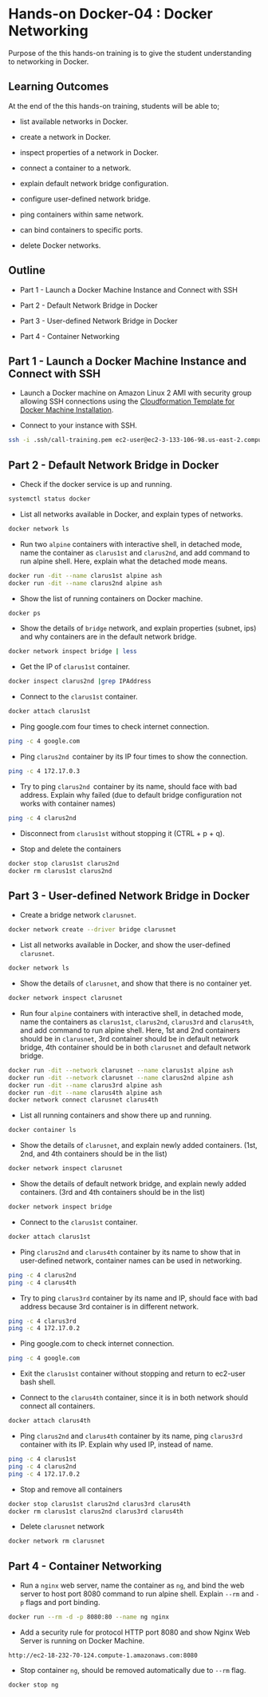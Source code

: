 
# Hands-on Docker-04 : Docker Networking

Purpose of the this hands-on training is to give the student understanding to networking in Docker.

## Learning Outcomes

At the end of the this hands-on training, students will be able to;

- list available networks in Docker.

- create a network in Docker.

- inspect properties of a network in Docker.

- connect a container to a network.

- explain default network bridge configuration.

- configure user-defined network bridge.

- ping containers within same network.

- can bind containers to specific ports.

- delete Docker networks.

## Outline

- Part 1 - Launch a Docker Machine Instance and Connect with SSH

- Part 2 - Default Network Bridge in Docker

- Part 3 - User-defined Network Bridge in Docker

- Part 4 - Container Networking

## Part 1 - Launch a Docker Machine Instance and Connect with SSH

- Launch a Docker machine on Amazon Linux 2 AMI with security group allowing SSH connections using the [Cloudformation Template for Docker Machine Installation](../docker-01-installing-on-ec2-linux2/docker-installation-template.yml).

- Connect to your instance with SSH.

```bash
ssh -i .ssh/call-training.pem ec2-user@ec2-3-133-106-98.us-east-2.compute.amazonaws.com
```

## Part 2 - Default Network Bridge in Docker

- Check if the docker service is up and running.

```bash
systemctl status docker
```

- List all networks available in Docker, and explain types of networks.

```bash
docker network ls
```

- Run two `alpine` containers with interactive shell, in detached mode, name the container as `clarus1st` and `clarus2nd`, and add command to run alpine shell. Here, explain what the detached mode means.

```bash
docker run -dit --name clarus1st alpine ash
docker run -dit --name clarus2nd alpine ash
```

- Show the list of running containers on Docker machine.

```bash
docker ps
```

- Show the details of `bridge` network, and explain properties (subnet, ips) and why containers are in the default network bridge.

```bash
docker network inspect bridge | less
```

- Get the IP of `clarus1st` container.

```bash
docker inspect clarus2nd |grep IPAddress
```


- Connect to the `clarus1st` container.

```bash
docker attach clarus1st
```

- Ping google.com four times to check internet connection.

```bash
ping -c 4 google.com
```

- Ping `clarus2nd `container by its IP four times to show the connection.

```bash
ping -c 4 172.17.0.3
```

- Try to ping `clarus2nd `container by its name, should face with bad address. Explain why failed (due to default bridge configuration not works with container names)

```bash
ping -c 4 clarus2nd
```

- Disconnect from `clarus1st` without stopping it (CTRL + p + q).

- Stop and delete the containers

```bash
docker stop clarus1st clarus2nd
docker rm clarus1st clarus2nd
```

## Part 3 - User-defined Network Bridge in Docker

- Create a bridge network `clarusnet`.

```bash
docker network create --driver bridge clarusnet
```

- List all networks available in Docker, and show the user-defined `clarusnet`.

```bash
docker network ls
```

- Show the details of `clarusnet`, and show that there is no container yet.

```bash
docker network inspect clarusnet
```

- Run four `alpine` containers with interactive shell, in detached mode, name the containers as `clarus1st`, `clarus2nd`, `clarus3rd` and `clarus4th`, and add command to run alpine shell. Here, 1st and 2nd containers should be in `clarusnet`, 3rd container should be in default network bridge, 4th container should be in both `clarusnet` and default network bridge.

```bash
docker run -dit --network clarusnet --name clarus1st alpine ash
docker run -dit --network clarusnet --name clarus2nd alpine ash
docker run -dit --name clarus3rd alpine ash
docker run -dit --name clarus4th alpine ash
docker network connect clarusnet clarus4th
```

- List all running containers and show there up and running.

```bash
docker container ls
```

- Show the details of `clarusnet`, and explain newly added containers. (1st, 2nd, and 4th containers should be in the list)

```bash
docker network inspect clarusnet
```

- Show the details of  default network bridge, and explain newly added containers. (3rd and 4th containers should be in the list)

```bash
docker network inspect bridge
```

- Connect to the `clarus1st` container.

```bash
docker attach clarus1st
```

- Ping `clarus2nd` and `clarus4th` container by its name to show that in user-defined network, container names can be used in networking.

```bash
ping -c 4 clarus2nd
ping -c 4 clarus4th
```

- Try to ping `clarus3rd` container by its name and IP, should face with bad address because 3rd container is in different network.

```bash
ping -c 4 clarus3rd
ping -c 4 172.17.0.2
```

- Ping google.com to check internet connection.

```bash
ping -c 4 google.com
```

- Exit the `clarus1st` container without stopping and return to ec2-user bash shell.

- Connect to the `clarus4th` container, since it is in both network should connect all containers.

```bash
docker attach clarus4th
```

- Ping `clarus2nd` and `clarus4th` container by its name, ping `clarus3rd` container with its IP. Explain why used IP, instead of name.

```bash
ping -c 4 clarus1st
ping -c 4 clarus2nd
ping -c 4 172.17.0.2
```

- Stop and remove all containers

```bash
docker stop clarus1st clarus2nd clarus3rd clarus4th
docker rm clarus1st clarus2nd clarus3rd clarus4th
```

- Delete `clarusnet` network

```bash
docker network rm clarusnet
```

## Part 4 - Container Networking

- Run a `nginx` web server, name the container as `ng`, and bind the web server to host port 8080 command to run alpine shell. Explain `--rm` and `-p` flags and port binding.

```bash
docker run --rm -d -p 8080:80 --name ng nginx
```

- Add a security rule for protocol HTTP port 8080 and show Nginx Web Server is running on Docker Machine.

```text
http://ec2-18-232-70-124.compute-1.amazonaws.com:8080
```

- Stop container `ng`, should be removed automatically due to `--rm` flag.

```bash
docker stop ng
```
